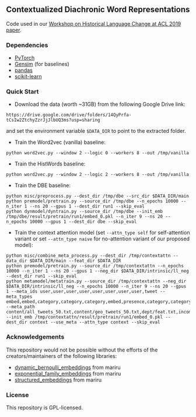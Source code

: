 ## Contextualized Diachronic Word Representations
Code used in our [Workshop on Historical Language Change at ACL 2019 paper](https://drive.google.com/open?id=17SrReRC9guEa4ppwg0wwb13AciLWK3Mv).

### Dependencies
* [PyTorch](https://pytorch.org/)
* [Gensim](https://radimrehurek.com/gensim/) (for baselines)
* [pandas](https://pandas.pydata.org/)
* [scikit-learn](https://scikit-learn.org/)

### Quick Start
* Download the data (worth ~31GB) from the following Google Drive link:
```
https://drive.google.com/drive/folders/14QyPrfa-tCsIw2ZtchyZzrJjJlbUQ3ms?usp=sharing
```
and set the environment variable `$DATA_DIR` to point to the extracted folder.
* Train the Word2vec (vanilla) baseline:
```
python word2vec.py --window 2 --logic 0 --workers 8 --out /tmp/vanilla
```
* Train the HistWords baseline:
```
python word2vec.py --window 2 --logic 2 --workers 8 --out /tmp/vanilla
```
* Train the DBE baseline:
```
python misc/preprocess.py --dest_dir /tmp/dbe --src_dir $DATA_DIR/main
python premodel/pretrain.py --source_dir /tmp/dbe --n_epochs 10000 --n_iter 1 --ns 20 --gpus 1 --dest_dir run1 --skip_eval
python dynmodel/dyntrain.py --source_dir /tmp/dbe --init_emb /tmp/dbe/result/pretrain/run1/embed_0.pkl --n_iter 9 --ns 20 --n_epochs 10000 --gpus 1 --dest_dir dbe --skip_eval
```
* Train the context attention model (set `--attn_type self` for self-attention variant or set `--attn_type naive` for no-attention variant of our proposed model):
```
python misc/combine_meta_process.py --dest_dir /tmp/contextattn --data_dir $DATA_DIR/main --feat_dir $DATA_DIR
python premodel/pretrain.py --source_dir /tmp/contextattn --n_epochs 10000 --n_iter 1 --ns 20 --gpus 1 --neg_dir $DATA_DIR/intrinsic/ll_neg --dest_dir run1 --skip_eval
python metamodel/metatrain.py --source_dir /tmp/contextattn --neg_dir $DATA_DIR/intrinsic/ll_neg --n_epochs 10000 --n_iter 9 --ns 20 --gpus 1 --meta_ids user,user,user,user,user,user,user,user,tweet --meta_types embed,embed,category,category,category,embed,presence,category,category --meta_path content/all_tweets_50.txt,content/geo_tweets_50.txt,dept/feat.txt,income/insee_feat.txt,income/iris_feat.txt,network/feat.txt,presence/feat.txt,region/feat.txt,yt_category/feat.txt --init_emb /tmp/contextattn/result/pretrain/run1/embed_0.pkl --dest_dir context --use_meta --attn_type context --skip_eval
```

### Acknowledgements
This repository would not be possible without the efforts of the creators/maintainers of the following libraries:
* [dynamic_bernoulli_embeddings](https://github.com/mariru/dynamic_bernoulli_embeddings) from mariru
* [exponential_family_embeddings](https://github.com/mariru/exponential_family_embeddings) from mariru
* [structured_embeddings](https://github.com/mariru/structured_embeddings) from mariru

### License
This repository is GPL-licensed.


